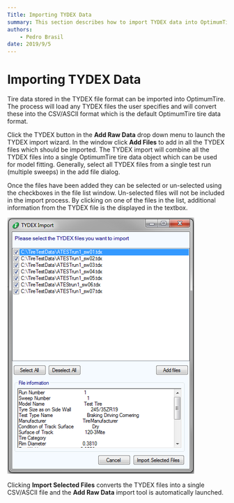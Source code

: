 ```yaml
---
Title: Importing TYDEX Data
summary: This section describes how to import TYDEX data into OptimumTire.
authors:
    - Pedro Brasil   
date: 2019/9/5
---
```


# Importing TYDEX Data

Tire data stored in the TYDEX file format can be imported into OptimumTire. The process will load any TYDEX files the user specifies and will convert these into the CSV/ASCII format which is the default OptimumTire tire data format.

Click the TYDEX button in the __Add Raw Data__ drop down menu to launch the TYDEX import wizard. In the window click __Add Files__ to add in all the TYDEX files which should be imported. The TYDEX import will combine all the TYDEX files into a single OptimumTire tire data object which can be used for model fitting. Generally, select all TYDEX files from a single test run (multiple sweeps) in the add file dialog.

Once the files have been added they can be selected or un-selected using the checkboxes in the file list window. Un-selected files will not be included in the import process. By clicking on one of the files in the list, additional information from the TYDEX file is the displayed in the textbox.

![TYDEX File Import Wizard](../img/3_Raw_Tire_Data/3_B_tydex_file_import_wizard.png)

Clicking __Import Selected Files__ converts the TYDEX files into a single CSV/ASCII file and the __Add Raw Data__ import tool is automatically launched.